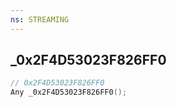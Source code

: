 ```yaml
---
ns: STREAMING
---
```

## _0x2F4D53023F826FF0

```c
// 0x2F4D53023F826FF0
Any _0x2F4D53023F826FF0();
```

